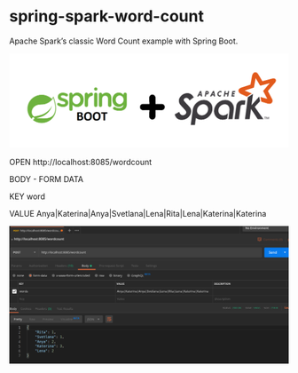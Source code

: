 # spring-spark-word-count
Apache Spark’s classic Word Count example with Spring Boot. 

![Spring Boot + Apache Spark](src/main/resources/images/springboot+apachespark.png)


OPEN
http://localhost:8085/wordcount

BODY - FORM DATA

KEY 
word

VALUE
Anya|Katerina|Anya|Svetlana|Lena|Rita|Lena|Katerina|Katerina

![Spring Boot + Apache Spark](src/main/resources/images/readme-wordcount.png)

